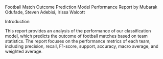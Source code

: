 Football Match Outcome Prediction Model Performance Report by Mubarak Odufade, Steven Adebisi, Irissa Walcott

Introduction

This report provides an analysis of the performance of our classification model, which predicts the outcome of football matches based on team statistics. The report focuses on the performance metrics of each team, including precision, recall, F1-score, support, accuracy, macro average, and weighted average.
